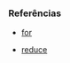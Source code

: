 ### Referências 

- [for](https://developer.mozilla.org/pt-BR/docs/Web/JavaScript/Reference/Statements/for)

- [reduce](https://developer.mozilla.org/pt-BR/docs/Web/JavaScript/Reference/Global_Objects/Array/reduce)